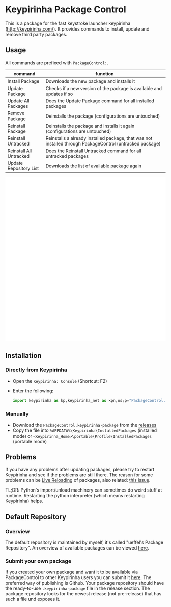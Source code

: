 # Keypirinha Package Control

This is a package for the fast keystroke launcher keypirinha (<http://keypirinha.com/>). It provides
commands to install, update and remove third party packages.

## Usage

All commands are prefixed with `PackageControl:`.

| command                 | function                                                                                                  |
|-------------------------|-----------------------------------------------------------------------------------------------------------|
| Install Package         | Downloads the new package and installs it                                                                 |
| Update Package          | Checks if a new version of the package is available and updates if so                                     |
| Update All Packages     | Does the Update Package command for all installed packages                                                |
| Remove Package          | Deinstalls the package (configurations are untouched)                                                     |
| Reinstall Package       | Deinstalls the package and installs it again (configurations are untouched)                               |
| Reinstall Untracked     | Reinstalls a already installed package, that was not installed through PackageControl (untracked package) |
| Reinstall All Untracked | Does the  Reinstall Untracked command for all untracked packages                                          |
| Update Repository List  | Downloads the list of available package again                                                             |

![Usage](usage.gif)

## Installation

### Directly from Keypirinha

* Open the `Keypirinha: Console` (Shortcut: F2)
* Enter the following:

    ```python
    import keypirinha as kp,keypirinha_net as kpn,os;p="PackageControl.keypirinha-package";d=kpn.build_urllib_opener().open("https://github.com/ueffel/Keypirinha-PackageControl/releases/download/1.0.2/"+p);pb=d.read();d.close();f=open(os.path.join(kp.installed_package_dir(),p),"wb");f.write(pb);f.close()
    ```

### Manually

* Download the `PackageControl.keypirinha-package` from the
  [releases](https://github.com/ueffel/Keypirinha-PackageControl/releases/latest)
* Copy the file into `%APPDATA%\Keypirinha\InstalledPackages` (installed mode) or
  `<Keypirinha_Home>\portable\Profile\InstalledPackages` (portable mode)

## Problems

If you have any problems after updating packages, please try to restart Keypirinha and see if the
problems are still there. The reason for some problems can be [Live
Reloading](http://keypirinha.com/api/overview.html?highlight=tricky#reloading) of packages, also
related: [this issue](https://github.com/Keypirinha/Keypirinha/issues/117).

TL;DR: Python's import/unload machinery can sometimes do weird stuff at runtime. Restarting the
python interpreter (which means restarting Keypirinha) helps.

## Default Repository

### Overview

The default repository is maintained by myself, it's called "ueffel's Package Repository". An
overview of available packages can be viewed [here](https://ue.spdns.de/packagecontrol/).

### Submit your own package

If you created your own package and want it to be available via PackageControl to other Keypirinha
users you can submit it [here](https://ue.spdns.de/packagecontrol/new_package). The preferred way of
publishing is Github. Your package repository should have the ready-to-use `.keypirinha-package`
file in the release section. The package repository looks for the newest release (not pre-release)
that has such a file und exposes it.
